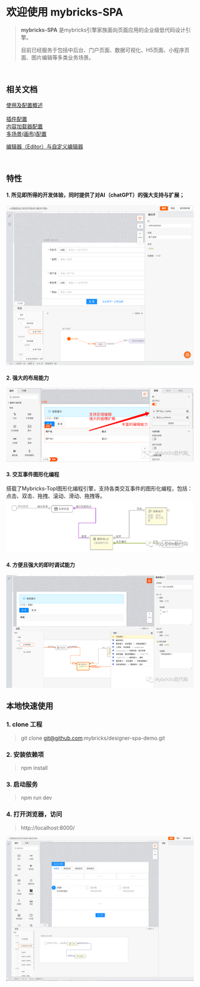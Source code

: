 # 欢迎使用 mybricks-SPA

>**mybricks-SPA** 是mybricks引擎家族面向页面应用的企业级低代码设计引擎。
> 
>目前已经服务于包括中后台、门户页面、数据可视化、H5页面、小程序页面、图片编辑等多类业务场景。
> 
>
>

<br />

## 相关文档
[使用及配置概述](/docs/01-config-overview/index.md)<br/>
<br/>
[插件配置](/docs/02-config-plugins/index.md)<br/>
[内容加载器配置](/docs/03-config-pagecontentloader/index.md)<br/>
[多场景(画布)配置](/docs/02-config-scenes/index.md)<br/>

[编辑器（Editor）与自定义编辑器](/docs/doc-editor.md)<br/>

<br />

## 特性
#### 1. 所见即所得的开发体验，同时提供了对AI（chatGPT）的强大支持与扩展；
![img_4.png](docs/img_4.png)

#### 2. 强大的布局能力
![img_1.png](docs/img_1.png)
#### 3. 交互事件图形化编程
搭载了Mybricks-Topl图形化编程引擎，支持各类交互事件的图形化编程，包括：点击、双击、拖拽、滚动、滑动、拖拽等。
![img_2.png](docs/img_2.png)

#### 4. 方便且强大的即时调试能力
![img_3.png](docs/img_3.png)


## 本地快速使用

### 1. clone 工程
 > git clone git@github.com:mybricks/designer-spa-demo.git
 >


### 2. 安装依赖项
> npm install


### 3. 启动服务
> npm run dev
>


### 4. 打开浏览器，访问
> http://localhost:8000/
> 

![img.png](docs/img.png)


